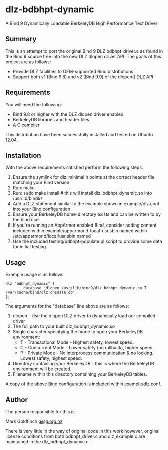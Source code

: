 dlz-bdbhpt-dynamic
==================

A Bind 9 Dynamically Loadable BerkeleyDB High Performance Text Driver

Summary
-------

This is an attempt to port the original Bind 9 DLZ bdbhpt_driver.c as
found in the Bind 9 source tree into the new DLZ dlopen driver API.
The goals of this project are as follows:

* Provide DLZ facilities to OEM-supported Bind distributions
* Support both v1 (Bind 9.8) and v2 (Bind 9.9) of the dlopen() DLZ API

Requirements
------------

You will need the following:
 * Bind 9.8 or higher with the DLZ dlopen driver enabled
 * BerkeleyDB libraries and header files
 * A C compiler

This distribution have been successfully installed and tested on
Ubuntu 12.04.

Installation
------------

With the above requirements satisfied perform the following steps:

1. Ensure the symlink for dlz_minimal.h points at the correct header
   file matching your Bind version
2. Run: make
3. Run: sudo make install # this will install dlz_bdbhpt_dynamic.so
   into /usr/lib/bind9/
4. Add a DLZ statement similar to the example shown in
   example/dlz.conf into your Bind configuration
5. Ensure your BerkeleyDB home-directory exists and can be written to
   by the bind user
6. If you're running an AppArmor enabled Bind, consider adding content
   included within example/apparmor.d-local-usr.sbin.named within
   /etc/apparmor.d/local/usr.sbin.named
7. Use the included testing/bdbhpt-populate.pl script to provide some
   data for initial testing

Usage
-----

Example usage is as follows:

```
dlz "bdbhpt_dynamic" {
        database "dlopen /usr/lib/bind9/dlz_bdbhpt_dynamic.so T /var/cache/bind/dlz dnsdata.db";
};
```

The arguments for the "database" line above are as follows:

1. dlopen - Use the dlopen DLZ driver to dynamically load our compiled
   driver
2. The full path to your built dlz_bdbhpt_dynamic.so
3. Single character specifying the mode to open your BerkeleyDB
   environment:
   * T - Transactional Mode - Highest safety, lowest speed.
   * C - Concurrent Mode - Lower safety (no rollback), higher speed.
   * P - Private Mode - No interprocess communication & no locking.
     Lowest safety, highest speed.
4. Directory containing your BerkeleyDB - this is where the BerkeleyDB
   environment will be created.
5. Filename within this directory containing your BerkeleyDB tables.

A copy of the above Bind configuration is included within
example/dlz.conf.

Author
------

The person responsible for this is:

 Mark Goldfinch <g@g.org.nz>

There is very little in the way of original code in this work however,
original license conditions from both bdbhpt_driver.c and
dlz_example.c are maintained in the dlz_bdbhpt_dynamic.c.
